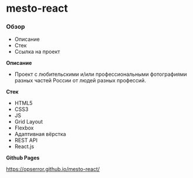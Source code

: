 # mesto-react

### Обзор

* Описание
* Стек
* Ссылка на проект

**Описание**

* Проект с любительскими и/или профессиональными фотографиями разных частей России от людей разных профессий.

**Стек**

* HTML5
* CSS3
* JS
* Grid Layout
* Flexbox 
* Адаптивная вёрстка
* REST API
* React.js

**Github Pages**

https://opserror.github.io/mesto-react/